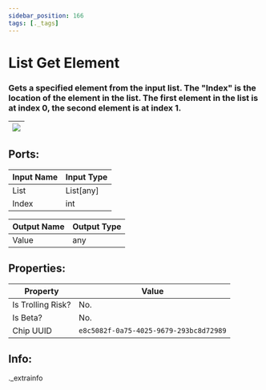 ```yaml
---
sidebar_position: 166
tags: [._tags]
---
```


# List Get Element


### Gets a specified element from the input list. The "Index" is the location of the element in the list. The first element in the list is at index 0, the second element is at index 1.

| ![](https://images-ext-2.discordapp.net/external/MPmIaQzlEPmgGWlgi-WxBBXt0Bjv_zWPkg1y1f_sy3s/https/www.recroomcircuits.com/image/circuit/absolute-value?width=206&height=108) |
|-----|

## Ports:

| Input Name | Input Type |
|-----------|-----------|
| List | List[any] |
| Index | int |

| Output Name | Output Type |
|-----------|-----------|
| Value | any |

## Properties:

| Property  | Value |
|-------------------|-----------|
| Is Trolling Risk? | No. |
| Is Beta? | No. |
| Chip UUID | `e8c5082f-0a75-4025-9679-293bc8d72989` |

## Info:
._extrainfo